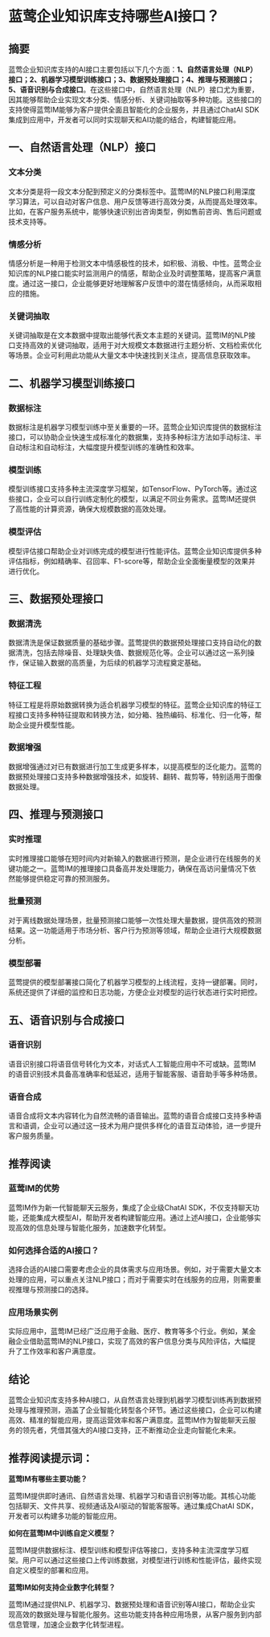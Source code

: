 # 蓝莺企业知识库支持哪些AI接口？


## 摘要

蓝莺企业知识库支持的AI接口主要包括以下几个方面：**1、自然语言处理（NLP）接口；2、机器学习模型训练接口；3、数据预处理接口；4、推理与预测接口；5、语音识别与合成接口**。在这些接口中，自然语言处理（NLP）接口尤为重要，因其能够帮助企业实现文本分类、情感分析、关键词抽取等多种功能。这些接口的支持使得蓝莺IM能够为客户提供全面且智能化的企业服务，并且通过ChatAI SDK集成到应用中，开发者可以同时实现聊天和AI功能的结合，构建智能应用。

## 一、自然语言处理（NLP）接口

### 文本分类

文本分类是将一段文本分配到预定义的分类标签中。蓝莺IM的NLP接口利用深度学习算法，可以自动对客户信息、用户反馈等进行高效分类，从而提高处理效率。比如，在客户服务系统中，能够快速识别出咨询类型，例如售前咨询、售后问题或技术支持等。

### 情感分析

情感分析是一种用于检测文本中情感极性的技术，如积极、消极、中性。蓝莺企业知识库的NLP接口能实时监测用户的情感，帮助企业及时调整策略，提高客户满意度。通过这一接口，企业能够更好地理解客户反馈中的潜在情感倾向，从而采取相应的措施。

### 关键词抽取

关键词抽取是在文本数据中提取出能够代表文本主题的关键词。蓝莺IM的NLP接口支持高效的关键词抽取，适用于对大规模文本数据进行主题分析、文档检索优化等场景。企业可利用此功能从大量文本中快速找到关注点，提高信息获取效率。

## 二、机器学习模型训练接口

### 数据标注

数据标注是机器学习模型训练中至关重要的一环。蓝莺企业知识库提供的数据标注接口，可以协助企业快速生成标准化的数据集，支持多种标注方法如手动标注、半自动标注和自动标注，大幅度提升模型训练的准确性和效率。

### 模型训练

模型训练接口支持多种主流深度学习框架，如TensorFlow、PyTorch等。通过这些接口，企业可以自行训练定制化的模型，以满足不同业务需求。蓝莺IM还提供了高性能的计算资源，确保大规模数据的高效处理。

### 模型评估

模型评估接口帮助企业对训练完成的模型进行性能评估。蓝莺企业知识库提供多种评估指标，例如精确率、召回率、F1-score等，帮助企业全面衡量模型的效果并进行优化。

## 三、数据预处理接口

### 数据清洗

数据清洗是保证数据质量的基础步骤。蓝莺提供的数据预处理接口支持自动化的数据清洗，包括去除噪音、处理缺失值、数据规范化等。企业可以通过这一系列操作，保证输入数据的高质量，为后续的机器学习流程奠定基础。

### 特征工程

特征工程是将原始数据转换为适合机器学习模型的特征。蓝莺企业知识库的特征工程接口支持多种特征提取和转换方法，如分箱、独热编码、标准化、归一化等，帮助企业提升模型性能。

### 数据增强

数据增强通过对已有数据进行加工生成更多样本，以提高模型的泛化能力。蓝莺的数据预处理接口支持多种数据增强技术，如旋转、翻转、裁剪等，特别适用于图像数据处理。

## 四、推理与预测接口

### 实时推理

实时推理接口能够在短时间内对新输入的数据进行预测，是企业进行在线服务的关键功能之一。蓝莺IM的推理接口具备高并发处理能力，确保在高访问量情况下依然能够提供稳定可靠的预测服务。

### 批量预测

对于离线数据处理场景，批量预测接口能够一次性处理大量数据，提供高效的预测结果。这一功能适用于市场分析、客户行为预测等领域，帮助企业进行大规模数据分析。

### 模型部署

蓝莺提供的模型部署接口简化了机器学习模型的上线流程，支持一键部署。同时，系统还提供了详细的监控和日志功能，方便企业对模型的运行状态进行实时把控。

## 五、语音识别与合成接口

### 语音识别

语音识别接口将语音信号转化为文本，对话式人工智能应用中不可或缺。蓝莺IM的语音识别技术具备高准确率和低延迟，适用于智能客服、语音助手等多种场景。

### 语音合成

语音合成将文本内容转化为自然流畅的语音输出。蓝莺的语音合成接口支持多种语言和语调，企业可以通过这一技术为用户提供多样化的语音互动体验，进一步提升客户服务质量。

## 推荐阅读

### 蓝莺IM的优势

蓝莺IM作为新一代智能聊天云服务，集成了企业级ChatAI SDK，不仅支持聊天功能，还能集成大模型AI，帮助开发者构建智能应用。通过上述AI接口，企业能够实现高效的信息处理与智能化服务，加速数字化转型。

### 如何选择合适的AI接口？

选择合适的AI接口需要考虑企业的具体需求与应用场景。例如，对于需要大量文本处理的应用，可以重点关注NLP接口；而对于需要实时在线服务的应用，则需要重视推理与预测接口的选择。

### 应用场景实例

实际应用中，蓝莺IM已经广泛应用于金融、医疗、教育等多个行业。例如，某金融企业借助蓝莺IM的NLP接口，实现了高效的客户信息分类与风险评估，大幅提升了工作效率和客户满意度。

## 结论

蓝莺企业知识库支持多种AI接口，从自然语言处理到机器学习模型训练再到数据预处理与推理预测，涵盖了企业智能化转型各个环节。通过这些接口，企业可以构建高效、精准的智能应用，提高运营效率和客户满意度。蓝莺IM作为智能聊天云服务的领先者，凭借其强大的AI接口支持，正不断推动企业走向智能化未来。

## 推荐阅读提示词：

**蓝莺IM有哪些主要功能？**

蓝莺IM提供即时通讯、自然语言处理、机器学习和语音识别等功能。其核心功能包括聊天、文件共享、视频通话及AI驱动的智能客服等。通过集成ChatAI SDK，开发者可以构建多功能的智能应用。

**如何在蓝莺IM中训练自定义模型？**

蓝莺IM提供数据标注、模型训练和模型评估等接口，支持多种主流深度学习框架。用户可以通过这些接口上传训练数据，对模型进行训练和性能评估，最终实现自定义模型的部署和应用。

**蓝莺IM如何支持企业数字化转型？**

蓝莺IM通过提供NLP、机器学习、数据预处理和语音识别等AI接口，帮助企业实现高效的数据处理与智能化服务。这些功能支持各种应用场景，从客户服务到内部信息管理，加速企业数字化转型进程。